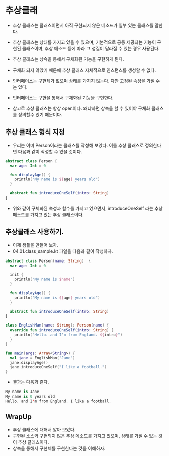 # 추상클래 

- 추상 클래스는 클래스이면서 아직 구현되지 않은 메소드가 일부 있는 클래스를 말한다. 
- 추상 클래스는 상태를 가지고 있을 수 있으며, 기본적으로 공통 제공되는 기능이 구현된 클래스이며, 추상 메소드 등에 따라 그 성질이 달라질 수 있는 경우 사용된다. 
- 추상 클래스는 상속을 통해서 구체화된 기능을 구현하게 된다.
- 구체화 되지 않았기 때문에 추상 클래스 자체적으로 인스턴스를 생성할 수 없다. 
- 인터페이스는 구현체가 없으며 상태를 가지지 않는다. 다만 고정된 속성을 가질 수는 있다. 
- 인터페이스는 구현을 통해서 구체화된 기능을 구현한다. 

- 참고로 추상 클래스는 항상 open이다. 왜냐하면 상속을 할 수 있어야 구체화 클래스를 정의할수 있기 때문이다. 

## 추상 클래스 형식 지정 

- 우리는 이미 Person이라는 클래스를 작성해 보았다. 이를 추상 클래스로 정의한다면 다음과 같이 작성할 수 있을 것이다. 

```kt
abstract class Person {
  var age: Int = 0

  fun displayAge() {
    println("My name is ${age} years old")
  }

  abstract fun introduceOneSelf(intro: String)
}
```

- 위와 같이 구체화된 속성과 함수를 가지고 있으면서, introduceOneSelf 라는 추상 메소드를 가지고 있는 추상 클래스이다. 

## 추상클래스 사용하기. 

- 이제 샘플을 만들어 보자. 
- 04.01.class_sample.kt 파일을 다음과 같이 작성하자. 

```kt
abstract class Person(name: String)  {
  var age: Int = 0

  init {
    println("My name is $name")
  }

  fun displayAge() {
    println("My name is ${age} years old")
  } 

  abstract fun introduceOneSelf(intro: String)
}

class EnglishMan(name: String): Person(name) {
  override fun introduceOneSelf(intro: String) {
    println("Hello. and I'm from England. ${intro}")
  } 
}

fun main(args: Array<String>) {
  val jane = EnglishMan("Jane")  
  jane.displayAge()
  jane.introduceOneSelf("I like a football.")
}
```

- 결과는 다음과 같다. 

```kt
My name is Jane
My name is 0 years old
Hello. and I'm from England. I like a football.
```

## WrapUp

- 추상 클래스에 대해서 알아 보았다. 
- 구현된 소스와 구현되지 않은 추상 메소드를 가지고 있으며, 상태를 가질 수 있는 것이 추상 클래스이다. 
- 상속을 통해서 구현체를 구현한다는 것을 이해하자. 